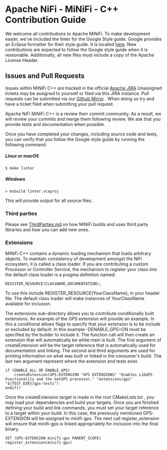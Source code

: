 <!--
  Licensed to the Apache Software Foundation (ASF) under one or more
  contributor license agreements.  See the NOTICE file distributed with
  this work for additional information regarding copyright ownership.
  The ASF licenses this file to You under the Apache License, Version 2.0
  (the "License"); you may not use this file except in compliance with
  the License.  You may obtain a copy of the License at
      http://www.apache.org/licenses/LICENSE-2.0
  Unless required by applicable law or agreed to in writing, software
  distributed under the License is distributed on an "AS IS" BASIS,
  WITHOUT WARRANTIES OR CONDITIONS OF ANY KIND, either express or implied.
  See the License for the specific language governing permissions and
  limitations under the License.
-->

# Apache NiFi - MiNiFi - C++ Contribution Guide


We welcome all contributions to Apache MiNiFi. To make development easier, we've included
the linter for the Google Style guide. Google provides an Eclipse formatter for their style
guide. It is located [here](https://github.com/google/styleguide/blob/gh-pages/eclipse-cpp-google-style.xml).
New contributions are expected to follow the Google style guide when it is reasonable.
Additionally, all new files must include a copy of the Apache License Header.


## Issues and Pull Requests

Issues within MiNiFi C++ are tracked in the official [Apache JIRA](https://issues.apache.org/jira/projects/MINIFICPP/issues)
Unassigned tickets may be assigned to yourself or filed via this JIRA instance. Pull requests can be submitted via our [Github
Mirror](https://github.com/apache/nifi-minifi-cpp) . When doing so try and have a ticket filed when submitting your pull request.

Apache NiFi MiNiFi C++ is a review then commit community. As a result, we will review your commits and merge them following 
review. We ask that you provide tests and documentation when possible. 

Once you have completed your changes, including source code and tests, you can verify that you follow the Google style guide by running the following command:
##### Linux or macOS
```
$ make linter
```
##### Windows
```
> msbuild linter.vcxproj
```

This will provide output for all source files.

### Third parties

Please see [ThirdParties.md](ThirdParties.md) on how MiNiFi builds and uses third party libraries and how you can add new ones.

### Extensions 

MiNiFi C++ contains a dynamic loading mechanism that loads arbitrary objects. To maintain consistency of development amongst the NiFi ecosystem, it is called a class loader. If you
are contributing a custom Processor or Controller Service, the mechanism to register your class into the default class loader is a pragma definition named:

    REGISTER_RESOURCE(CLASSNAME,DOCUMENTATION);

To use this include REGISTER_RESOURCE(YourClassName); in your header file. The default class loader will make instances of YourClassName available for inclusion.  

The extensions sub-directory allows you to contribute conditionally built extensions. An example of the GPS extension will provide an example. In this a conditional
allows flags to specify that your extension is to be include or excluded by default. In this example -DENABLE_GPS=ON must be specified by the builder to  include it.
The function call will then create an extension that will automatically be while main is built. The first argument of createExtension will be the target
reference that is automatically used for documentation and linking. The second and third arguments are used for printing information on what was built or linked in
the consumer's build. The last two argument represent where the extension and tests exist. 

	if (ENABLE_ALL OR ENABLE_GPS)
		createExtension(GPS-EXTENSION "GPS EXTENSIONS" "Enables LibGPS Functionality and the GetGPS processor." "extensions/gps" "${TEST_DIR}/gps-tests")
	endif()

	
Once the createExtension target is made in the root CMakeLists.txt , you may load your dependencies and build your targets. Once you are finished defining your build
and link commands, you must set your target reference to a target within your build. In this case, the previously mentioned GPS-EXTENSION will be assigned to minifi-gps.
The next call register_extension will ensure that minifi-gps is linked appropriately for inclusion into the final binary.  
	
	SET (GPS-EXTENSION minifi-gps PARENT_SCOPE)
	register_extension(minifi-gps)
	
	
